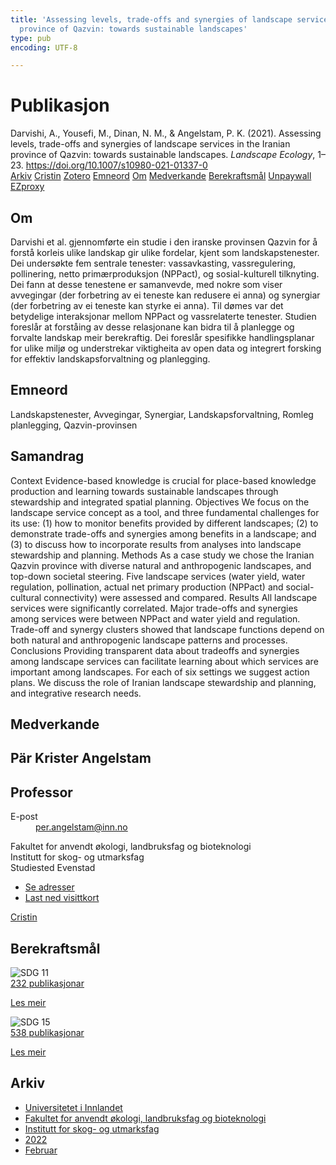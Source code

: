 ```yaml
---
title: 'Assessing levels, trade-offs and synergies of landscape services in the Iranian
  province of Qazvin: towards sustainable landscapes'
type: pub
encoding: UTF-8

---
```

<h1>Publikasjon</h1>
<article id="csl-bib-container-3UKGRPI8" class="csl-bib-container">
  <div class="csl-bib-body"> <div class="csl-entry">Darvishi, A., Yousefi, M., Dinan, N. M., &#38; Angelstam, P. K. (2021). Assessing levels, trade-offs and synergies of landscape services in the Iranian province of Qazvin: towards sustainable landscapes. <i>Landscape Ecology</i>, 1–23. <a href="https://doi.org/10.1007/s10980-021-01337-0">https://doi.org/10.1007/s10980-021-01337-0</a></div> </div>
  <div class="csl-bib-buttons">
    <a href="#taxonomy-article-3UKGRPI8" alt="archive" class="csl-bib-button">Arkiv</a>
    <a href="https://app.cristin.no/results/show.jsf?id=2002088" alt="Cristin" class="csl-bib-button">Cristin</a>
    <a href="http://zotero.org/groups/5881554/items/3UKGRPI8" alt="Zotero" class="csl-bib-button">Zotero</a>
    <a href="#keywords-article-3UKGRPI8" alt="keywords" class="csl-bib-button">Emneord</a>
    <a href="#about-article-3UKGRPI8" alt="about_pub" class="csl-bib-button">Om</a>
    <a href="#contributors-article-3UKGRPI8" alt="contributors" class="csl-bib-button">Medverkande</a>
    <a href="#sdg-article-3UKGRPI8" alt="sdg" class="csl-bib-button">Berekraftsmål</a>
    <a href="https://link.springer.com/content/pdf/10.1007/s10980-021-01337-0.pdf" alt="Unpaywall" class="csl-bib-button">Unpaywall</a>
    <a href="https://link.springer.com/content/pdf/10.1007/s10980-021-01337-0.pdf" alt="EZproxy" class="csl-bib-button">EZproxy</a>
  </div>
  <div id="csl-bib-meta-container-3UKGRPI8"></div>
</article>
<div id="csl-bib-meta-3UKGRPI8" class="csl-bib-meta">
  <article id="about-article-3UKGRPI8" class="about_pub-article">
    <h1>Om</h1>
    Darvishi et al. gjennomførte ein studie i den iranske provinsen Qazvin for å forstå korleis ulike landskap gir ulike fordelar, kjent som landskapstenester. Dei undersøkte fem sentrale tenester: vassavkasting, vassregulering, pollinering, netto primærproduksjon (NPPact), og sosial-kulturell tilknyting. Dei fann at desse tenestene er samanvevde, med nokre som viser avvegingar (der forbetring av ei teneste kan redusere ei anna) og synergiar (der forbetring av ei teneste kan styrke ei anna). Til dømes var det betydelige interaksjonar mellom NPPact og vassrelaterte tenester. Studien foreslår at forståing av desse relasjonane kan bidra til å planlegge og forvalte landskap meir berekraftig. Dei foreslår spesifikke handlingsplanar for ulike miljø og understrekar viktigheita av open data og integrert forsking for effektiv landskapsforvaltning og planlegging.
  </article>
  <article id="keywords-article-3UKGRPI8" class="keywords-article">
    <h1>Emneord</h1>
    Landskapstenester, Avvegingar, Synergiar, Landskapsforvaltning, Romleg planlegging, Qazvin-provinsen
  </article>
  <article id="abstract-article-3UKGRPI8" class="abstract-article">
    <h1>Samandrag</h1>
    Context  
Evidence-based knowledge is crucial for place-based knowledge production and learning towards sustainable landscapes through stewardship and integrated spatial planning. 
Objectives  
We focus on the landscape service concept as a tool, and three fundamental challenges for its use: (1) how to monitor benefits provided by different landscapes; (2) to demonstrate trade-offs and synergies among benefits in a landscape; and (3) to discuss how to incorporate results from analyses into landscape stewardship and planning.  
Methods  
As a case study we chose the Iranian Qazvin province with diverse natural and anthropogenic landscapes, and top-down societal steering. Five landscape services (water yield, water regulation, pollination, actual net primary production (NPPact) and social-cultural connectivity) were assessed and compared.  
Results  
All landscape services were significantly correlated. Major trade-offs and synergies among services were between NPPact and water yield and regulation. Trade-off and synergy clusters showed that landscape functions depend on both natural and anthropogenic landscape patterns and processes.  
Conclusions  
Providing transparent data about tradeoffs and synergies among landscape services can facilitate learning about which services are important among landscapes. For each of six settings we suggest action plans. We discuss the role of Iranian landscape stewardship and planning, and integrative research needs.
  </article>
  <article id="contributors-article-3UKGRPI8" class="contributors-article">
    <h1>Medverkande</h1>
    <div class="personas"> <div class="vrtx-hinn-person-card"> <div class="photo"> <i class="lar la-user-circle missing-person"></i> </div> <div class="info"> <hgroup><h1>Pär Krister Angelstam</h1> <h2>Professor</h2> </hgroup><dl> <dt>E-post</dt> <dd> <a href="mailto:per.angelstam@inn.no">per.angelstam@inn.no</a> </dd> </dl> <p> Fakultet for anvendt økologi, landbruksfag og bioteknologi<br> Institutt for skog- og utmarksfag<br> Studiested Evenstad </p> <ul class="vrtx-hinn-links"> <li><a href="https://www.inn.no/finn-en-ansatt/per-angelstam.html#vrtx-hinn-addresses">Se adresser</a></li> <li><a href="https://www.inn.no/finn-en-ansatt/per-angelstam.html?vrtx=vcf">Last ned visittkort</a></li> </ul> </div> </div> <a href="https://app.cristin.no/persons/show.jsf?id=1318014" alt="Cristin URL" class="personas-cristin">Cristin</a> </div>
  </article>
  <article id="sdg-article-3UKGRPI8" class="sdg-article">
    <h1>Berekraftsmål</h1>
    <div class="sdg-container"><div id="sdg11" class="sdg">
        <img src="{{< params subfolder >}}images/sdg/sdg11_nn.png" class="image" alt="SDG 11">
        <div class="sdg-overlay">
          <a href="/nn/archive/?key=?sdg=11#archive" class="sdg-publication-count"><span>232</span> publikasjonar</a>
          <p><a href="https://fn.no/om-fn/fns-baerekraftsmaal/baerekraftige-byer-og-lokalsamfunn?lang=nno-NO" class="sdg-read-more">Les meir</a></p>
        </div>
      </div> <div id="sdg15" class="sdg">
        <img src="{{< params subfolder >}}images/sdg/sdg15_nn.png" class="image" alt="SDG 15">
        <div class="sdg-overlay">
          <a href="/nn/archive/?key=?sdg=15#archive" class="sdg-publication-count"><span>538</span> publikasjonar</a>
          <p><a href="https://fn.no/om-fn/fns-baerekraftsmaal/livet-paa-land?lang=nno-NO" class="sdg-read-more">Les meir</a></p>
        </div>
      </div></div>
  </article>
  <article id="taxonomy-article-3UKGRPI8" class="taxonomy-article">
    <h1>Arkiv</h1>
    <ul>
      <li>
        <a href="/nn/archive/?key=3DCRN523">Universitetet i Innlandet</a>
      </li>
      <li>
        <a href="/nn/archive/?key=T77LXH6D">Fakultet for anvendt økologi, landbruksfag og bioteknologi</a>
      </li>
      <li>
        <a href="/nn/archive/?key=7TRARPE3">Institutt for skog- og utmarksfag</a>
      </li>
      <li>
        <a href="/nn/archive/?key=H9K9UC39">2022</a>
      </li>
      <li>
        <a href="/nn/archive/?key=TSZ2BSDY">Februar</a>
      </li>
    </ul>
  </article>
</div>
